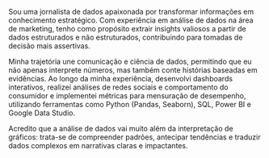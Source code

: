 Sou uma jornalista de dados apaixonada por transformar informações em conhecimento estratégico. Com experiência em análise de dados na área de marketing, tenho como propósito extrair insights valiosos a partir de dados estruturados e não estruturados, contribuindo para tomadas de decisão mais assertivas.

Minha trajetória une comunicação e ciência de dados, permitindo que eu não apenas interprete números, mas também conte histórias baseadas em evidências. Ao longo da minha experiência, desenvolvi dashboards interativos, realizei análises de redes sociais e comportamento do consumidor e implementei métricas para mensuração de desempenho, utilizando ferramentas como Python (Pandas, Seaborn), SQL, Power BI e Google Data Studio.

Acredito que a análise de dados vai muito além da interpretação de gráficos: trata-se de compreender padrões, antecipar tendências e traduzir dados complexos em narrativas claras e impactantes. 
